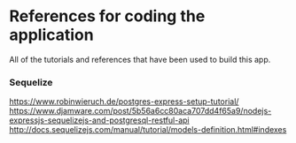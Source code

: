 # References for coding the application

All of the tutorials and references that have been used to build this app.

### Sequelize

https://www.robinwieruch.de/postgres-express-setup-tutorial/
https://www.djamware.com/post/5b56a6cc80aca707dd4f65a9/nodejs-expressjs-sequelizejs-and-postgresql-restful-api
http://docs.sequelizejs.com/manual/tutorial/models-definition.html#indexes
